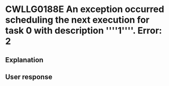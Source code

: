 # CWLLG0188E An exception occurred scheduling the next execution for task 0  with description ''''1''''.  Error: 2

## Explanation

## User response